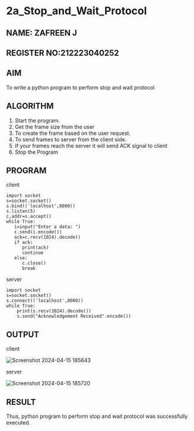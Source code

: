 # 2a_Stop_and_Wait_Protocol
## NAME: ZAFREEN J
## REGISTER NO:212223040252
## AIM 
To write a python program to perform stop and wait protocol
## ALGORITHM
1. Start the program.
2. Get the frame size from the user
3. To create the frame based on the user request.
4. To send frames to server from the client side.
5. If your frames reach the server it will send ACK signal to client
6. Stop the Program
## PROGRAM
client
```
import socket
s=socket.socket()
s.bind(('localhost',8000))
s.listen(5)
c,addr=s.accept()
while True:
   i=input("Enter a data: ")
   c.send(i.encode())
   ack=c.recv(1024).decode()
   if ack:
      print(ack)
      continue
   else:
      c.close()
      break

```
server
```
import socket
s=socket.socket()
s.connect(('localhost',8000))
while True:
    print(s.recv(1024).decode())
    s.send("Acknowledgement Received".encode())

```
## OUTPUT
client


![Screenshot 2024-04-15 185643](https://github.com/ZafreenJagir/2a_Stop_and_Wait_Protocol/assets/144870573/285f80ef-2e8d-41a6-b734-0fb4f35e819e)


server

![Screenshot 2024-04-15 185720](https://github.com/ZafreenJagir/2a_Stop_and_Wait_Protocol/assets/144870573/ca3a1f95-8af3-4ac3-9768-0609e6ece1a4)



## RESULT
Thus, python program to perform stop and wait protocol was successfully executed.
